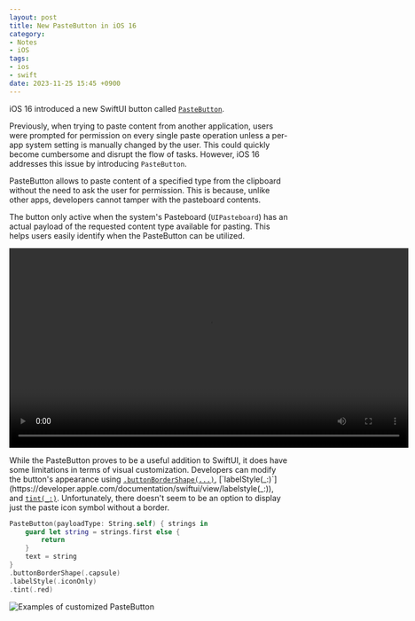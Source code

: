 ```yaml
---
layout: post
title: New PasteButton in iOS 16
category:
- Notes
- iOS
tags:
- ios
- swift
date: 2023-11-25 15:45 +0900
---
```

iOS 16 introduced a new SwiftUI button called [`PasteButton`](https://developer.apple.com/documentation/swiftui/pastebutton).

Previously, when trying to paste content from another application, users were prompted for permission on every single paste operation unless a per-app system setting is manually changed by the user. This could quickly become cumbersome and disrupt the flow of tasks. However, iOS 16 addresses this issue by introducing `PasteButton`.

PasteButton allows to paste content of a specified type from the clipboard without the need to ask the user for permission. This is because, unlike other apps, developers cannot tamper with the pasteboard contents.

The button only active when the system's Pasteboard (`UIPasteboard`) has an actual payload of the requested content type available for pasting. This helps users easily identify when the PasteButton can be utilized.

<video controls="" autoplay="" name="media" width="720px" loop><source src="https://i.imgur.com/i4rUDSi.mp4" type="video/mp4"></video>

While the PasteButton proves to be a useful addition to SwiftUI, it does have some limitations in terms of visual customization. Developers can modify the button's appearance using [`.buttonBorderShape(...)`](https://developer.apple.com/documentation/swiftui/view/buttonbordershape(_:)), [`labelStyle(_:)`](https://developer.apple.com/documentation/swiftui/view/labelstyle(_:)), and [`tint(_:)`](https://developer.apple.com/documentation/swiftui/view/tint(_:)-93mfq). Unfortunately, there doesn't seem to be an option to display just the paste icon symbol without a border.

```swift
PasteButton(payloadType: String.self) { strings in
    guard let string = strings.first else {
        return
    }
    text = string
}
.buttonBorderShape(.capsule)
.labelStyle(.iconOnly)
.tint(.red)
```

![Examples of customized PasteButton](https://i.imgur.com/8y8yWVG.png)
